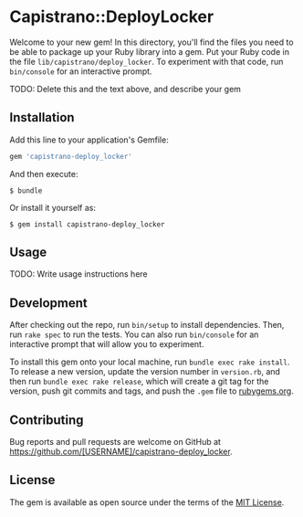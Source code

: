 # Capistrano::DeployLocker

Welcome to your new gem! In this directory, you'll find the files you need to be able to package up your Ruby library into a gem. Put your Ruby code in the file `lib/capistrano/deploy_locker`. To experiment with that code, run `bin/console` for an interactive prompt.

TODO: Delete this and the text above, and describe your gem

## Installation

Add this line to your application's Gemfile:

```ruby
gem 'capistrano-deploy_locker'
```

And then execute:

    $ bundle

Or install it yourself as:

    $ gem install capistrano-deploy_locker

## Usage

TODO: Write usage instructions here

## Development

After checking out the repo, run `bin/setup` to install dependencies. Then, run `rake spec` to run the tests. You can also run `bin/console` for an interactive prompt that will allow you to experiment.

To install this gem onto your local machine, run `bundle exec rake install`. To release a new version, update the version number in `version.rb`, and then run `bundle exec rake release`, which will create a git tag for the version, push git commits and tags, and push the `.gem` file to [rubygems.org](https://rubygems.org).

## Contributing

Bug reports and pull requests are welcome on GitHub at https://github.com/[USERNAME]/capistrano-deploy_locker.


## License

The gem is available as open source under the terms of the [MIT License](http://opensource.org/licenses/MIT).

